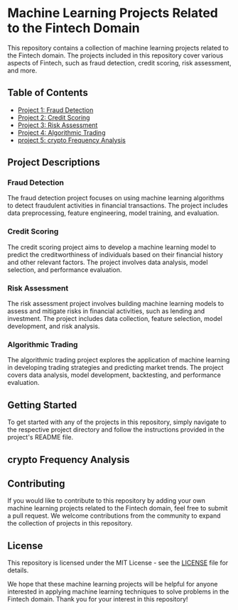 # Machine Learning Projects Related to the Fintech Domain

This repository contains a collection of machine learning projects related to the Fintech domain. The projects included in this repository cover various aspects of Fintech, such as fraud detection, credit scoring, risk assessment, and more.

## Table of Contents

- [Project 1: Fraud Detection](./fraud_detection)
- [Project 2: Credit Scoring](./credit_scoring)
- [Project 3: Risk Assessment](./risk_assessment)
- [Project 4: Algorithmic Trading](./algorithmic_trading)
- [project 5: crypto Frequency Analysis]()

## Project Descriptions

### Fraud Detection

The fraud detection project focuses on using machine learning algorithms to detect fraudulent activities in financial transactions. The project includes data preprocessing, feature engineering, model training, and evaluation.

### Credit Scoring

The credit scoring project aims to develop a machine learning model to predict the creditworthiness of individuals based on their financial history and other relevant factors. The project involves data analysis, model selection, and performance evaluation.

### Risk Assessment

The risk assessment project involves building machine learning models to assess and mitigate risks in financial activities, such as lending and investment. The project includes data collection, feature selection, model development, and risk analysis.

### Algorithmic Trading

The algorithmic trading project explores the application of machine learning in developing trading strategies and predicting market trends. The project covers data analysis, model development, backtesting, and performance evaluation.

## Getting Started

To get started with any of the projects in this repository, simply navigate to the respective project directory and follow the instructions provided in the project's README file.

## crypto Frequency Analysis

## Contributing

If you would like to contribute to this repository by adding your own machine learning projects related to the Fintech domain, feel free to submit a pull request. We welcome contributions from the community to expand the collection of projects in this repository.

## License

This repository is licensed under the MIT License - see the [LICENSE](./LICENSE) file for details.

We hope that these machine learning projects will be helpful for anyone interested in applying machine learning techniques to solve problems in the Fintech domain. Thank you for your interest in this repository!
